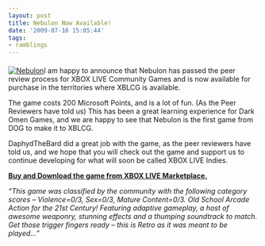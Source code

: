 ```yaml
---
layout: post
title: Nebulon Now Available!
date: '2009-07-16 15:05:44'
tags:
- ramblings
---
```


#### 

 

[![Nebulon](http://darkomengames.co.uk/wp-content/uploads/2009/07/nebBoxart.jpg "Nebulon")](http://marketplace.xbox.com/en-US/games/media/66acd000-77fe-1000-9115-d8025855025c)I am happy to announce that Nebulon has passed the peer review process for XBOX LIVE Community Games and is now available for purchase in the territories where XBLCG is available.

The game costs 200 Microsoft Points, and is a lot of fun. (As the Peer Reviewers have told us) This has been a great learning experience for Dark Omen Games, and we are happy to see that Nebulon is the first game from DOG to make it to XBLCG.

DaphydTheBard did a great job with the game, as the peer reviewers have told us, and we hope that you will check out the game and support us to continue developing for what will soon be called XBOX LIVE Indies.

[**Buy and Download the game from XBOX LIVE Marketplace.**](http://marketplace.xbox.com/en-US/games/media/66acd000-77fe-1000-9115-d8025855025c)

_“This game was classified by the community with the following category scores – Violence=0/3, Sex=0/3, Mature Content=0/3. Old School Arcade Action for the 21st Century! Featuring adaptive gameplay, a host of awesome weaponry, stunning effects and a thumping soundtrack to match. Get those trigger fingers ready – this is Retro as it was meant to be played…”_

